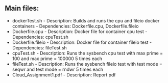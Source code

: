 ## Main files: ##
- dockerTest.sh - Description: Builds and runs the cpu and fileio docker containers - Dependencies: Dockerfile.cpu, Dockerfile.fileio
- Dockerfile.cpu - Description: Docker file for container cpu test - Dependencies: cpuTest.sh
- Dockerfile.fileio - Description: Docker file for container fileio test - Dependencies: fileTest.sh
- cpuTest.sh - Description: Runs the sysbench cpu test with max prime = 100 and max prime = 100000 5 times each
- fileTest.sh - Description: Runs the sysbench fileio test with test mode = seqwr and test mode = rndwr 5 times each
- Cloud_Assignment1.pdf - Description: Report pdf
